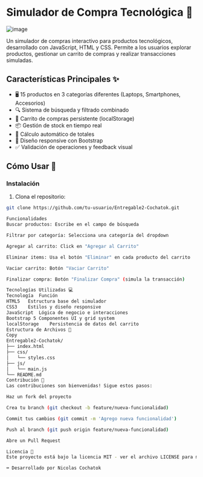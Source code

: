 # Simulador de Compra Tecnológica 🛒

![image](https://github.com/user-attachments/assets/9679bdbf-9caf-4042-a892-5fb2f4a9440f)


Un simulador de compras interactivo para productos tecnológicos, desarrollado con JavaScript, HTML y CSS. Permite a los usuarios explorar productos, gestionar un carrito de compras y realizar transacciones simuladas.

## Características Principales ✨

- 🖥️ 15 productos en 3 categorías diferentes (Laptops, Smartphones, Accesorios)
- 🔍 Sistema de búsqueda y filtrado combinado
- 🛒 Carrito de compras persistente (localStorage)
- 📦 Gestión de stock en tiempo real
- 💸 Cálculo automático de totales
- 📱 Diseño responsive con Bootstrap
- ✅ Validación de operaciones y feedback visual

## Cómo Usar 🚀

### Instalación
1. Clona el repositorio:
```bash
git clone https://github.com/tu-usuario/Entregable2-Cochatok.git

Funcionalidades
Buscar productos: Escribe en el campo de búsqueda

Filtrar por categoría: Selecciona una categoría del dropdown

Agregar al carrito: Click en "Agregar al Carrito"

Eliminar items: Usa el botón "Eliminar" en cada producto del carrito

Vaciar carrito: Botón "Vaciar Carrito"

Finalizar compra: Botón "Finalizar Compra" (simula la transacción)

Tecnologías Utilizadas 💻
Tecnología	Función
HTML5	Estructura base del simulador
CSS3	Estilos y diseño responsive
JavaScript	Lógica de negocio e interacciones
Bootstrap 5	Componentes UI y grid system
localStorage	Persistencia de datos del carrito
Estructura de Archivos 📁
Copy
Entregable2-Cochatok/
├── index.html
├── css/
│   └── styles.css
├── js/
│   └── main.js
└── README.md
Contribución 🤝
Las contribuciones son bienvenidas! Sigue estos pasos:

Haz un fork del proyecto

Crea tu branch (git checkout -b feature/nueva-funcionalidad)

Commit tus cambios (git commit -m 'Agrego nueva funcionalidad')

Push al branch (git push origin feature/nueva-funcionalidad)

Abre un Pull Request

Licencia 📄
Este proyecto está bajo la licencia MIT - ver el archivo LICENSE para más detalles.

⌨️ Desarrollado por Nicolas Cochatok



